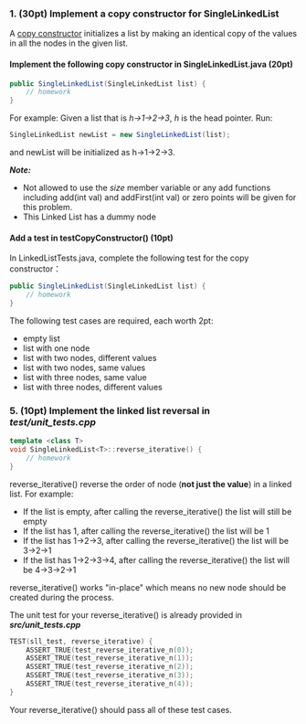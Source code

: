 ### 1. (30pt) Implement a copy constructor for SingleLinkedList
A [copy constructor](https://www.baeldung.com/java-copy-constructor) initializes a list by making an identical copy of the values in all the nodes in the given list. 

#### Implement the following copy constructor in SingleLinkedList.java (20pt)
```java
public SingleLinkedList(SingleLinkedList list) {
    // homework
}
```

For example:
Given a list that is  *h->1->2->3*, *h* is the head pointer. Run:
```java
SingleLinkedList newList = new SingleLinkedList(list);
```
and newList will be initialized as h->1->2->3.

***Note:*** 
- Not allowed to use the *size* member variable or any add functions including add(int val) and addFirst(int val) or zero points will be given for this problem.
- This Linked List has a dummy node

#### Add a test in testCopyConstructor() (10pt)
In LinkedListTests.java, complete the following test for the copy constructor：
```java
public SingleLinkedList(SingleLinkedList list) {
    // homework
}
```
The following test cases are required, each worth 2pt:
- empty list
- list with one node
- list with two nodes, different values
- list with two nodes, same values
- list with three nodes, same value
- list with three nodes, different values


### 5. (10pt) Implement the linked list reversal in ***test/unit_tests.cpp***
```C++
template <class T>
void SingleLinkedList<T>::reverse_iterative() {
    // homework 
}
```

reverse_iterative() reverse the order of node (**not just the value**) in a linked list. For example:

* If the list is empty, after calling the reverse_iterative() the list will still be empty
* If the list has 1, after calling the reverse_iterative() the list will be 1
* If the list has 1->2->3, after calling the reverse_iterative() the list will be 3->2->1
* If the list has 1->2->3->4, after calling the reverse_iterative() the list will be 4->3->2->1

reverse_iterative() works "in-place" which means no new node should be created during the process. 

The unit test for your reverse_iterative() is already provided in ***src/unit_tests.cpp***
```C++
TEST(sll_test, reverse_iterative) {
    ASSERT_TRUE(test_reverse_iterative_n(0));
    ASSERT_TRUE(test_reverse_iterative_n(1));
    ASSERT_TRUE(test_reverse_iterative_n(2));
    ASSERT_TRUE(test_reverse_iterative_n(3));
    ASSERT_TRUE(test_reverse_iterative_n(4));
}
```

Your reverse_iterative() should pass all of these test cases.


